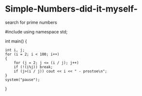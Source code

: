 # Simple-Numbers-did-it-myself-

search for prime numbers

#include <iostream>
using namespace std;

int main()
{

	int i, j;
	for (i = 2; i < 100; i++)
	{
		for (j = 2; j <= (i / j); j++)
		if (!(i%j)) break;
		if (j>(i / j)) cout << i << " - prostoe\n";
	}
	system("pause");
}
